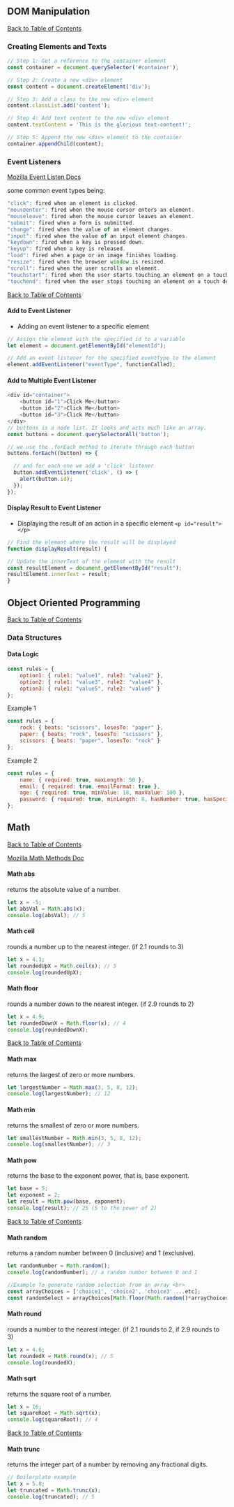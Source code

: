 ## DOM Manipulation

[Back to Table of Contents](../README.md/#Table-of-Contents)


### Creating Elements and Texts
```javascript
// Step 1: Get a reference to the container element
const container = document.querySelector('#container');

// Step 2: Create a new <div> element
const content = document.createElement('div');

// Step 3: Add a class to the new <div> element
content.classList.add('content');

// Step 4: Add text content to the new <div> element
content.textContent = 'This is the glorious text-content!';

// Step 5: Append the new <div> element to the container
container.appendChild(content);
```
### Event Listeners 

[Mozilla Event Listen Docs](https://developer.mozilla.org/en-US/docs/Web/API/EventTarget/addEventListener)

some common event types being: 
```javascript
"click": fired when an element is clicked.
"mouseenter": fired when the mouse cursor enters an element.
"mouseleave": fired when the mouse cursor leaves an element.
"submit": fired when a form is submitted.
"change": fired when the value of an element changes.
"input": fired when the value of an input element changes.
"keydown": fired when a key is pressed down.
"keyup": fired when a key is released.
"load": fired when a page or an image finishes loading.
"resize": fired when the browser window is resized.
"scroll": fired when the user scrolls an element.
"touchstart": fired when the user starts touching an element on a touch device.
"touchend": fired when the user stops touching an element on a touch device.
``` 

[Back to Table of Contents](../README.md/#Table-of-Contents)

#### Add to Event Listener
* Adding an event listener to a specific element
```javascript
// Assign the element with the specified id to a variable
let element = document.getElementById("elementId");

// Add an event listener for the specified eventType to the element
element.addEventListener("eventType", functionCalled);
```

#### Add to Multiple Event Listener
```javascript
<div id="container">
    <button id="1">Click Me</button>
    <button id="2">Click Me</button>
    <button id="3">Click Me</button>
</div>
// buttons is a node list. It looks and acts much like an array.
const buttons = document.querySelectorAll('button');

// we use the .forEach method to iterate through each button
buttons.forEach((button) => {

  // and for each one we add a 'click' listener
  button.addEventListener('click', () => {
    alert(button.id);
  });
});
```

#### Display Result to Event Listener
* Displaying the result of an action in a specific element `<p id="result"> </p>`
```javascript
// Find the element where the result will be displayed
function displayResult(result) {

// Update the innerText of the element with the result
const resultElement = document.getElementById("result");
resultElement.innerText = result;
}
```

## Object Oriented Programming

[Back to Table of Contents](../README.md/#Table-of-Contents)

### Data Structures
#### Data Logic
```javascript
const rules = {
    option1: { rule1: "value1", rule2: "value2" },
    option2: { rule1: "value3", rule2: "value4" },
    option3: { rule1: "value5", rule2: "value6" }
};
```
Example 1
```javascript
const rules = {
    rock: { beats: "scissors", losesTo: "paper" },
    paper: { beats: "rock", losesTo: "scissors" },
    scissors: { beats: "paper", losesTo: "rock" }
};
```
Example 2
```javascript
const rules = {
    name: { required: true, maxLength: 50 },
    email: { required: true, emailFormat: true },
    age: { required: true, minValue: 18, maxValue: 100 },
    password: { required: true, minLength: 8, hasNumber: true, hasSpecialChar: true }
};
```
## Math

[Back to Table of Contents](../README.md/#Table-of-Contents)

[Mozilla Math Methods Doc](https://developer.mozilla.org/en-US/docs/Web/JavaScript/Reference/Global_Objects/Math)

#### Math abs
returns the absolute value of a number.
```javascript
let x = -5;
let absVal = Math.abs(x);
console.log(absVal); // 5
```

#### Math ceil
rounds a number up to the nearest integer. (if 2.1 rounds to 3)
```javascript
let x = 4.1;
let roundedUpX = Math.ceil(x); // 5
console.log(roundedUpX);
```

#### Math floor
rounds a number down to the nearest integer. (if 2.9 rounds to 2)
```javascript
let x = 4.9;
let roundedDownX = Math.floor(x); // 4
console.log(roundedDownX);
```

[Back to Table of Contents](../README.md/#Table-of-Contents)

#### Math max
returns the largest of zero or more numbers.
```javascript
let largestNumber = Math.max(3, 5, 8, 12);
console.log(largestNumber); // 12
```

#### Math min
returns the smallest of zero or more numbers.
```javascript
let smallestNumber = Math.min(3, 5, 8, 12);
console.log(smallestNumber); // 3
```

#### Math pow
returns the base to the exponent power, that is, base exponent.
```javascript
let base = 5;
let exponent = 2;
let result = Math.pow(base, exponent);
console.log(result); // 25 (5 to the power of 2)
```

[Back to Table of Contents](../README.md/#Table-of-Contents)

#### Math random
returns a random number between 0 (inclusive) and 1 (exclusive).
```javascript
let randomNumber = Math.random();
console.log(randomNumber); // a random number between 0 and 1

//Example To generate random selection from an array <br>
const arrayChoices = ['choice1', 'choice2', 'choice3' ...etc];
const randomSelect = arrayChoices[Math.floor(Math.random()*arrayChoices.length)];
```

#### Math round
rounds a number to the nearest integer. (if 2.1 rounds to 2, if 2.9 rounds to 3)
```javascript
let x = 4.6;
let roundedX = Math.round(x); // 5
console.log(roundedX);
```

#### Math sqrt
returns the square root of a number.
```javascript
let x = 16;
let squareRoot = Math.sqrt(x);
console.log(squareRoot); // 4
```

[Back to Table of Contents](../README.md/#Table-of-Contents)

#### Math trunc
returns the integer part of a number by removing any fractional digits.
```javascript
// Boilerplate example
let x = 5.8;
let truncated = Math.trunc(x);
console.log(truncated); // 5
```
